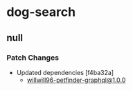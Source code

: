 # dog-search

## null

### Patch Changes

- Updated dependencies [f4ba32a]
  - willwill96-petfinder-graphql@1.0.0
